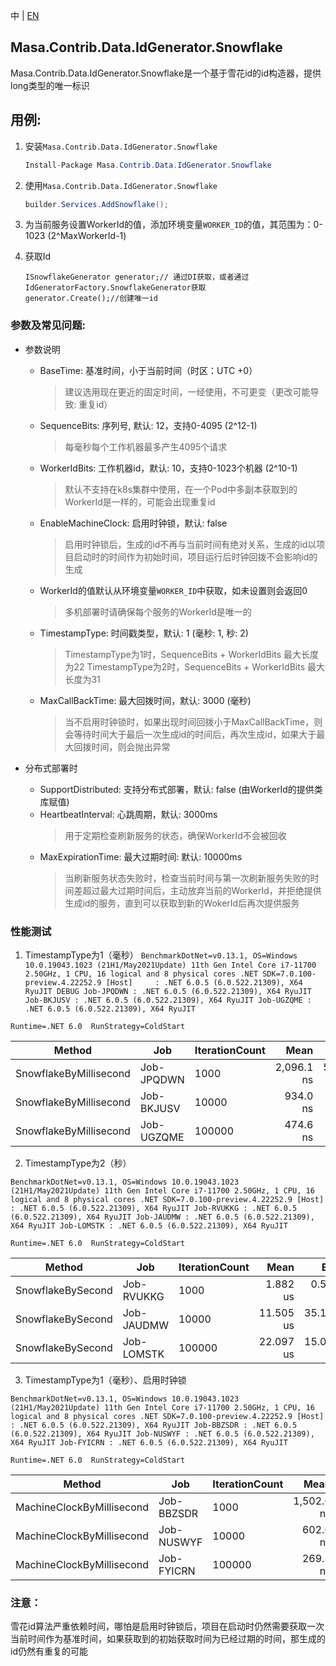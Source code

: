 中 | [EN](README.md)

## Masa.Contrib.Data.IdGenerator.Snowflake

Masa.Contrib.Data.IdGenerator.Snowflake是一个基于雪花id的id构造器，提供long类型的唯一标识

## 用例:

1. 安装`Masa.Contrib.Data.IdGenerator.Snowflake`

    ```c#
    Install-Package Masa.Contrib.Data.IdGenerator.Snowflake
    ```

2. 使用`Masa.Contrib.Data.IdGenerator.Snowflake`

    ``` C#
    builder.Services.AddSnowflake();
    ```

3. 为当前服务设置WorkerId的值，添加环境变量`WORKER_ID`的值，其范围为：0-1023 (2^MaxWorkerId-1)

4. 获取Id

    ```
    ISnowflakeGenerator generator;// 通过DI获取，或者通过IdGeneratorFactory.SnowflakeGenerator获取
    generator.Create();//创建唯一id
    ```

### 参数及常见问题:

* 参数说明
    * BaseTime: 基准时间，小于当前时间（时区：UTC +0）
      > 建议选用现在更近的固定时间，一经使用，不可更变（更改可能导致: 重复id）
    * SequenceBits: 序列号, 默认: 12，支持0-4095 (2^12-1)
      > 每毫秒每个工作机器最多产生4095个请求
    * WorkerIdBits: 工作机器id，默认: 10，支持0-1023个机器 (2^10-1)
      > 默认不支持在k8s集群中使用，在一个Pod中多副本获取到的WorkerId是一样的，可能会出现重复id
    * EnableMachineClock: 启用时钟锁，默认: false
      > 启用时钟锁后，生成的id不再与当前时间有绝对关系，生成的id以项目启动时的时间作为初始时间，项目运行后时钟回拨不会影响id的生成
    * WorkerId的值默认从环境变量`WORKER_ID`中获取，如未设置则会返回0
      > 多机部署时请确保每个服务的WorkerId是唯一的
    * TimestampType: 时间戳类型，默认: 1 (毫秒: 1, 秒: 2)
      > TimestampType为1时，SequenceBits + WorkerIdBits 最大长度为22
      > TimestampType为2时，SequenceBits + WorkerIdBits 最大长度为31
    * MaxCallBackTime: 最大回拨时间，默认: 3000 (毫秒)
      > 当不启用时钟锁时，如果出现时间回拨小于MaxCallBackTime，则会等待时间大于最后一次生成id的时间后，再次生成id，如果大于最大回拨时间，则会抛出异常

* 分布式部署时
    * SupportDistributed: 支持分布式部署，默认: false (由WorkerId的提供类库赋值)
    * HeartbeatInterval: 心跳周期，默认: 3000ms
      > 用于定期检查刷新服务的状态，确保WorkerId不会被回收
    * MaxExpirationTime: 最大过期时间: 默认: 10000ms
      > 当刷新服务状态失败时，检查当前时间与第一次刷新服务失败的时间差超过最大过期时间后，主动放弃当前的WorkerId，并拒绝提供生成id的服务，直到可以获取到新的WokerId后再次提供服务

### 性能测试

1. TimestampType为1（毫秒）
`BenchmarkDotNet=v0.13.1, OS=Windows 10.0.19043.1023 (21H1/May2021Update)
11th Gen Intel Core i7-11700 2.50GHz, 1 CPU, 16 logical and 8 physical cores
.NET SDK=7.0.100-preview.4.22252.9
[Host]     : .NET 6.0.5 (6.0.522.21309), X64 RyuJIT DEBUG
Job-JPQDWN : .NET 6.0.5 (6.0.522.21309), X64 RyuJIT
Job-BKJUSV : .NET 6.0.5 (6.0.522.21309), X64 RyuJIT
Job-UGZQME : .NET 6.0.5 (6.0.522.21309), X64 RyuJIT`

`Runtime=.NET 6.0  RunStrategy=ColdStart`

|                 Method |        Job | IterationCount |       Mean |     Error |     StdDev |     Median |        Min |          Max |
|----------------------- |----------- |--------------- |-----------:|----------:|-----------:|-----------:|-----------:|-------------:|
| SnowflakeByMillisecond | Job-JPQDWN |           1000 | 2,096.1 ns | 519.98 ns | 4,982.3 ns | 1,900.0 ns | 1,000.0 ns | 156,600.0 ns |
| SnowflakeByMillisecond | Job-BKJUSV |          10000 |   934.0 ns |  58.44 ns | 1,775.5 ns |   500.0 ns |   200.0 ns | 161,900.0 ns |
| SnowflakeByMillisecond | Job-UGZQME |         100000 |   474.6 ns |   5.54 ns |   532.8 ns |   400.0 ns |   200.0 ns | 140,500.0 ns |

2. TimestampType为2（秒）

`BenchmarkDotNet=v0.13.1, OS=Windows 10.0.19043.1023 (21H1/May2021Update)
11th Gen Intel Core i7-11700 2.50GHz, 1 CPU, 16 logical and 8 physical cores
.NET SDK=7.0.100-preview.4.22252.9
[Host]     : .NET 6.0.5 (6.0.522.21309), X64 RyuJIT
Job-RVUKKG : .NET 6.0.5 (6.0.522.21309), X64 RyuJIT
Job-JAUDMW : .NET 6.0.5 (6.0.522.21309), X64 RyuJIT
Job-LOMSTK : .NET 6.0.5 (6.0.522.21309), X64 RyuJIT`

`Runtime=.NET 6.0  RunStrategy=ColdStart`

|            Method |        Job | IterationCount |      Mean |      Error |       StdDev |    Median |       Min |          Max |
|------------------ |----------- |--------------- |----------:|-----------:|-------------:|----------:|----------:|-------------:|
| SnowflakeBySecond | Job-RVUKKG |           1000 |  1.882 us |  0.5182 us |     4.965 us | 1.5000 us | 0.9000 us |     158.0 us |
| SnowflakeBySecond | Job-JAUDMW |          10000 | 11.505 us | 35.1131 us | 1,066.781 us | 0.4000 us | 0.3000 us | 106,678.8 us |
| SnowflakeBySecond | Job-LOMSTK |         100000 | 22.097 us | 15.0311 us | 1,444.484 us | 0.4000 us | 0.2000 us | 118,139.7 us |

3. TimestampType为1（毫秒）、启用时钟锁

`BenchmarkDotNet=v0.13.1, OS=Windows 10.0.19043.1023 (21H1/May2021Update)
11th Gen Intel Core i7-11700 2.50GHz, 1 CPU, 16 logical and 8 physical cores
.NET SDK=7.0.100-preview.4.22252.9
[Host]     : .NET 6.0.5 (6.0.522.21309), X64 RyuJIT
Job-BBZSDR : .NET 6.0.5 (6.0.522.21309), X64 RyuJIT
Job-NUSWYF : .NET 6.0.5 (6.0.522.21309), X64 RyuJIT
Job-FYICRN : .NET 6.0.5 (6.0.522.21309), X64 RyuJIT`

`Runtime=.NET 6.0  RunStrategy=ColdStart`

|                    Method |        Job | IterationCount |       Mean |     Error |     StdDev |     Median |         Min |          Max |
|-------------------------- |----------- |--------------- |-----------:|----------:|-----------:|-----------:|------------:|-------------:|
| MachineClockByMillisecond | Job-BBZSDR |           1000 | 1,502.0 ns | 498.35 ns | 4,775.1 ns | 1,100.0 ns | 700.0000 ns | 151,600.0 ns |
| MachineClockByMillisecond | Job-NUSWYF |          10000 |   602.0 ns |  54.76 ns | 1,663.7 ns |   200.0 ns | 100.0000 ns | 145,400.0 ns |
| MachineClockByMillisecond | Job-FYICRN |         100000 |   269.8 ns |   5.64 ns |   542.4 ns |   200.0 ns |   0.0000 ns | 140,900.0 ns |

### 注意：

雪花id算法严重依赖时间，哪怕是启用时钟锁后，项目在启动时仍然需要获取一次当前时间作为基准时间，如果获取到的初始获取时间为已经过期的时间，那生成的id仍然有重复的可能